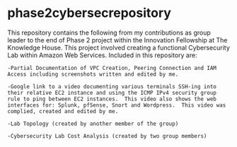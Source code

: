 # phase2cybersecrepository
This repository contains the following from my contributions as group leader to the end of Phase 2 project within the Innovation Fellowship at The Knowledge House.  This project involved creating a functional Cybersecurity Lab within Amazon Web Services. Included in this repository are:
    
    -Partial Documentation of VPC Creation, Peering Connection and IAM Access including screenshots written and edited by me.    
    
    -Google link to a video documenting various terminals SSH-ing into their relative EC2 instance and using the ICMP IPv4 security group rule to ping between EC2 instances.  This video also shows the web interfaces for: Splunk, pfSense, Snort and Wordpress.  This video was complied, created and edited by me.    
    
    -Lab Topology (created by another member of the group)
    
    -Cybersecurity Lab Cost Analysis (created by two group members)
